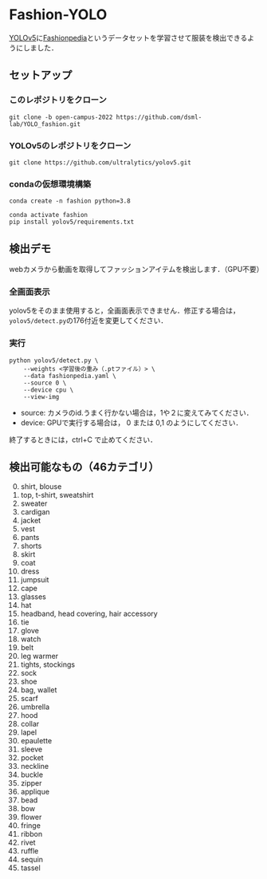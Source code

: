 # Fashion-YOLO
[YOLOv5](https://github.com/ultralytics/yolov5)に[Fashionpedia](https://fashionpedia.github.io/home/index.html)というデータセットを学習させて服装を検出できるようにしました．

## セットアップ
### このレポジトリをクローン
```
git clone -b open-campus-2022 https://github.com/dsml-lab/YOLO_fashion.git
```
### YOLOv5のレポジトリをクローン
```
git clone https://github.com/ultralytics/yolov5.git
```
### condaの仮想環境構築
```
conda create -n fashion python=3.8
```
```
conda activate fashion
pip install yolov5/requirements.txt
```

## 検出デモ
webカメラから動画を取得してファッションアイテムを検出します．（GPU不要）
### 全画面表示
yolov5をそのまま使用すると，全画面表示できません．修正する場合は，`yolov5/detect.py`の176付近を変更してください．
### 実行
```
python yolov5/detect.py \
    --weights <学習後の重み（.ptファイル）> \
    --data fashionpedia.yaml \
    --source 0 \
    --device cpu \
    --view-img
```
- source: カメラのid.うまく行かない場合は，1や２に変えてみてください．
- device: GPUで実行する場合は， 0 または 0,1 のようにしてください．

終了するときには，ctrl+C で止めてください．

## 検出可能なもの（46カテゴリ）
0. shirt, blouse
0. top, t-shirt, sweatshirt
0. sweater
0. cardigan
0. jacket
0. vest
0. pants
0. shorts
0. skirt
0. coat
0. dress
0. jumpsuit
0. cape
0. glasses
0. hat
0. headband, head covering, hair accessory
0. tie
0. glove
0. watch
0. belt
0. leg warmer
0. tights, stockings
0. sock
0. shoe
0. bag, wallet
0. scarf
0. umbrella
0. hood
0. collar
0. lapel
0. epaulette
0. sleeve
0. pocket
0. neckline
0. buckle
0. zipper
0. applique
0. bead
0. bow
0. flower
0. fringe
0. ribbon
0. rivet
0. ruffle
0. sequin
0. tassel
